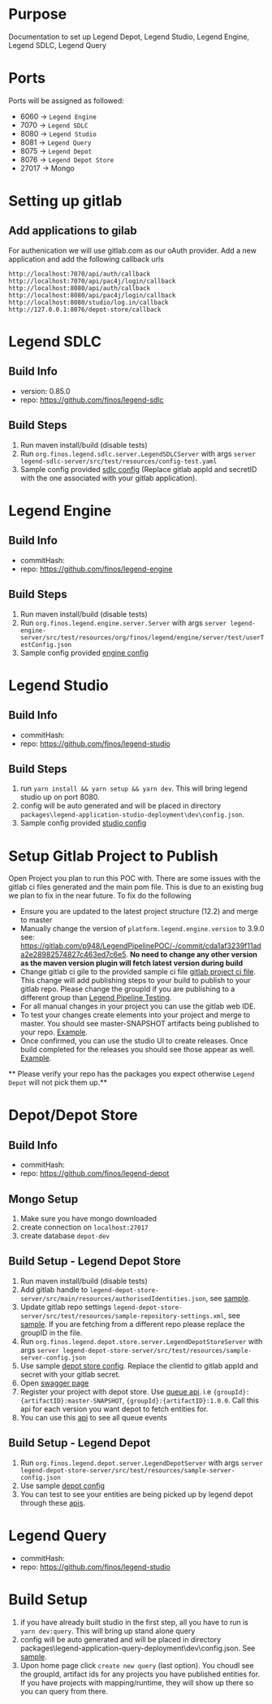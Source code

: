 # Purpose
Documentation to set up Legend Depot, Legend Studio, Legend Engine, Legend SDLC, Legend Query


# Ports 

Ports will be assigned as followed: 
- 6060 -> `Legend Engine`
- 7070 -> `Legend SDLC`
- 8080 -> `Legend Studio`
- 8081 -> `Legend Query`
- 8075 -> `Legend Depot`
- 8076 -> `Legend Depot Store`
- 27017 -> Mongo


# Setting up gitlab




## Add applications to gilab
For authenication we will use gitlab.com as our oAuth provider. Add a new application and add the following callback urls

```
http://localhost:7070/api/auth/callback
http://localhost:7070/api/pac4j/login/callback
http://localhost:8080/api/auth/callback
http://localhost:8080/api/pac4j/login/callback
http://localhost:8080/studio/log.in/callback
http://127.0.0.1:8076/depot-store/callback

```



# Legend SDLC

## Build Info
* version: 0.85.0 
* repo: https://github.com/finos/legend-sdlc

## Build Steps
1. Run maven install/build (disable tests)
2. Run `org.finos.legend.sdlc.server.LegendSDLCServer` with args `server legend-sdlc-server/src/test/resources/config-test.yaml`
3. Sample config provided [sdlc config](./sample-legend-sdlc-config.yaml) (Replace gitlab appId and secretID with the one associated with your gitlab application).

# Legend Engine

## Build Info
- commitHash: 
- repo: https://github.com/finos/legend-engine

## Build Steps
1. Run maven install/build (disable tests)
2.  Run `org.finos.legend.engine.server.Server` with args `server legend-engine-server/src/test/resources/org/finos/legend/engine/server/test/userTestConfig.json`
3. Sample config provided [engine config](./sample-legend-engine-config.json)

# Legend Studio
## Build Info

- commitHash: 
- repo: https://github.com/finos/legend-studio

## Build Steps
1. run `yarn install && yarn setup && yarn dev`. This will bring legend studio up on port 8080. 
2. config will be auto generated and will be placed in directory `packages\legend-application-studio-deployment\dev\config.json`.
3. Sample config provided [studio config](./sample-legend-studio-config.json)




# Setup Gitlab Project to Publish
Open Project you plan to run this POC with. There are some issues with the gitlab ci files generated and the main pom file. This is due to an existing bug we plan to fix in the near future. To fix do the following

- Ensure you are updated to the latest project structure (12.2) and merge to master
- Manually change the version of  `platform.legend.engine.version` to 3.9.0 see: https://gitlab.com/p948/LegendPipelinePOC/-/commit/cda1af3239f11ada2e28982574827c463ed7c6e5. **No need to change any other version as the maven version plugin will fetch latest version during build**
- Change gitlab ci gile to the provided sample ci file [gitlab project ci file](./sample-gitlab-ci-file.yaml). This change will add publishing steps to your build to publish to your gitlab repo. Please change the groupId if you are publishing to a different group than [Legend Pipeline Testing](https://gitlab.com/p948).
- For all manual changes in your project you can use the gitlab  web IDE. 
- To test your changes create elements into your project and merge to master. You should see master-SNAPSHOT artifacts being published to your repo. [Example](https://gitlab.com/p948/LegendPipelinePOC/-/packages).
- Once confirmed, you can use the studio UI to create releases. Once build completed for the releases you should see those appear as well. [Example](https://gitlab.com/p948/LegendPipelinePOC/-/packages).


** Please verify your repo has the packages you expect otherwise `Legend Depot` will not pick them up.**

# Depot/Depot Store

## Build Info
- commitHash: 
- repo: https://github.com/finos/legend-depot

## Mongo Setup
1. Make sure you have mongo downloaded
2. create connection on `localhost:27017`
3. create database `depot-dev`

## Build Setup - Legend Depot Store
1. Run maven install/build (disable tests)
2. Add gitlab handle to `legend-depot-store-server/src/main/resources/authorisedIdentities.json`, see [sample](./sample-legend-depot-store-authorisedIdentities.json).
3. Update gitlab repo settings `legend-depot-store-server/src/test/resources/sample-repository-settings.xml`, see [sample](./sample-depot-store-repository-settings.xml). If you are fetching from a different repo please replace the groupID in the file.
3. Run `org.finos.legend.depot.store.server.LegendDepotStoreServer` with args `server legend-depot-store-server/src/test/resources/sample-server-config.json`
4. Use sample [depot store config](./sample-legend-depot-store-config.json). Replace the clientId to gitlab appId and secret with your gitlab secret.
5. Open [swagger page](http://127.0.0.1:8076/depot-store/api/swagger)
6. Register your project with depot store. Use [queue api](http://127.0.0.1:8076/depot-store/api/swagger#/Notifications/queueEvent).  i.e `{groupId}:{artifactID}:master-SNAPSHOT`, `{groupId}:{artifactID}:1.0.0`. Call this api for each version you want depot to fetch entities for.
7.  You can use this [api](http://127.0.0.1:8076/depot-store/api/swagger#/Notifications/getAllEventsInQueue) to see all queue events 


## Build Setup - Legend Depot 
1. Run `org.finos.legend.depot.server.LegendDepotServer` with args `server legend-depot-store-server/src/test/resources/sample-server-config.json`
2. Use sample [depot config](./sample-legend-depot-config.json)
3. You can test to see your entities are being picked up by legend depot through these [apis](http://localhost:8075/depot/api/swagger#/Entities).


# Legend Query 
- commitHash: 
- repo: https://github.com/finos/legend-studio

# Build Setup
1. if you have already built studio in the first step, all you have to run is `yarn dev:query`. This will bring up stand alone query 
2. config will be auto generated and will be placed in directory  packages\legend-application-query-deployment\dev\config.json. See [sample](./sample-legend-studio-config.json).
3. Upon home page click `create new query` (last option). You choudl see the groupId, artifact ids for any projects you have published entities for. If you have projects with mapping/runtime, they will show up there so you can query from there.








